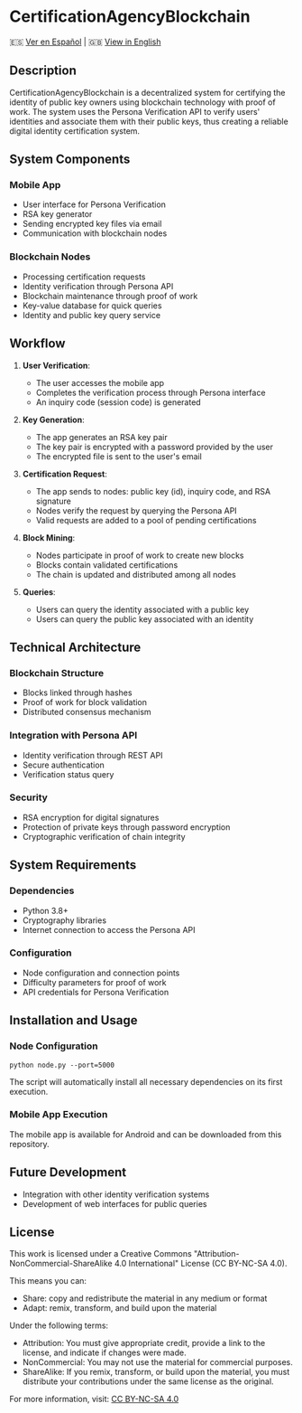 # CertificationAgencyBlockchain

🇪🇸 [Ver en Español](README.md) | 🇬🇧 [View in English](README.en.md)

## Description

CertificationAgencyBlockchain is a decentralized system for certifying the identity of public key owners using blockchain technology with proof of work. The system uses the Persona Verification API to verify users' identities and associate them with their public keys, thus creating a reliable digital identity certification system.

## System Components

### Mobile App
- User interface for Persona Verification
- RSA key generator
- Sending encrypted key files via email
- Communication with blockchain nodes

### Blockchain Nodes
- Processing certification requests
- Identity verification through Persona API
- Blockchain maintenance through proof of work
- Key-value database for quick queries
- Identity and public key query service

## Workflow

1. **User Verification**: 
   - The user accesses the mobile app
   - Completes the verification process through Persona interface
   - An inquiry code (session code) is generated

2. **Key Generation**:
   - The app generates an RSA key pair
   - The key pair is encrypted with a password provided by the user
   - The encrypted file is sent to the user's email

3. **Certification Request**:
   - The app sends to nodes: public key (id), inquiry code, and RSA signature
   - Nodes verify the request by querying the Persona API
   - Valid requests are added to a pool of pending certifications

4. **Block Mining**:
   - Nodes participate in proof of work to create new blocks
   - Blocks contain validated certifications
   - The chain is updated and distributed among all nodes

5. **Queries**:
   - Users can query the identity associated with a public key
   - Users can query the public key associated with an identity

## Technical Architecture

### Blockchain Structure
- Blocks linked through hashes
- Proof of work for block validation
- Distributed consensus mechanism

### Integration with Persona API
- Identity verification through REST API
- Secure authentication
- Verification status query

### Security
- RSA encryption for digital signatures
- Protection of private keys through password encryption
- Cryptographic verification of chain integrity

## System Requirements

### Dependencies
- Python 3.8+
- Cryptography libraries
- Internet connection to access the Persona API

### Configuration
- Node configuration and connection points
- Difficulty parameters for proof of work
- API credentials for Persona Verification

## Installation and Usage

### Node Configuration
```
python node.py --port=5000
```

The script will automatically install all necessary dependencies on its first execution.

### Mobile App Execution
The mobile app is available for Android and can be downloaded from this repository.

## Future Development
- Integration with other identity verification systems
- Development of web interfaces for public queries

## License

This work is licensed under a Creative Commons "Attribution-NonCommercial-ShareAlike 4.0 International" License (CC BY-NC-SA 4.0).

This means you can:
- Share: copy and redistribute the material in any medium or format
- Adapt: remix, transform, and build upon the material

Under the following terms:
- Attribution: You must give appropriate credit, provide a link to the license, and indicate if changes were made.
- NonCommercial: You may not use the material for commercial purposes.
- ShareAlike: If you remix, transform, or build upon the material, you must distribute your contributions under the same license as the original.

For more information, visit: [CC BY-NC-SA 4.0](https://creativecommons.org/licenses/by-nc-sa/4.0/)